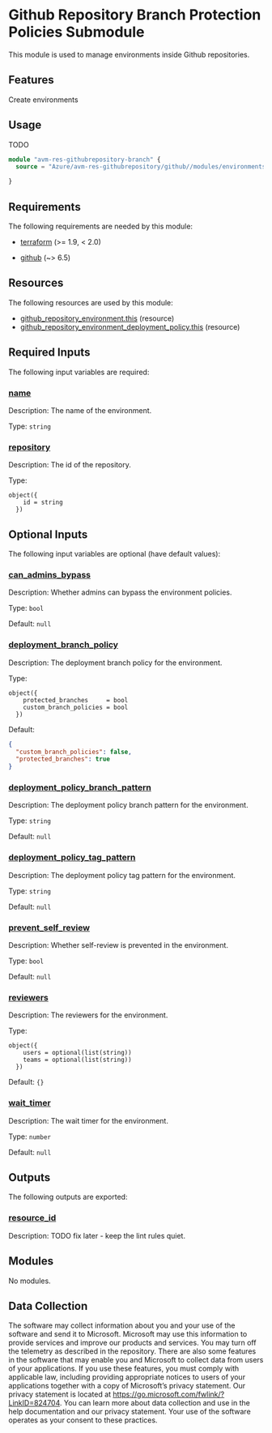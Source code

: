 <!-- BEGIN_TF_DOCS -->
# Github Repository Branch Protection Policies Submodule

This module is used to manage environments inside Github repositories.

## Features

Create environments

## Usage

TODO

```terraform
module "avm-res-githubrepository-branch" {
  source = "Azure/avm-res-githubrepository/github//modules/environments"

}
```

<!-- markdownlint-disable MD013 -->
<!-- markdownlint-disable MD033 -->
## Requirements

The following requirements are needed by this module:

- <a name="requirement_terraform"></a> [terraform](#requirement\_terraform) (>= 1.9, < 2.0)

- <a name="requirement_github"></a> [github](#requirement\_github) (~> 6.5)

<!-- markdownlint-disable MD013 -->
## Resources

The following resources are used by this module:

- [github_repository_environment.this](https://registry.terraform.io/providers/integrations/github/latest/docs/resources/repository_environment) (resource)
- [github_repository_environment_deployment_policy.this](https://registry.terraform.io/providers/integrations/github/latest/docs/resources/repository_environment_deployment_policy) (resource)

<!-- markdownlint-disable MD013 -->
## Required Inputs

The following input variables are required:

### <a name="input_name"></a> [name](#input\_name)

Description: The name of the environment.

Type: `string`

### <a name="input_repository"></a> [repository](#input\_repository)

Description: The id of the repository.

Type:

```hcl
object({
    id = string
  })
```

## Optional Inputs

The following input variables are optional (have default values):

### <a name="input_can_admins_bypass"></a> [can\_admins\_bypass](#input\_can\_admins\_bypass)

Description: Whether admins can bypass the environment policies.

Type: `bool`

Default: `null`

### <a name="input_deployment_branch_policy"></a> [deployment\_branch\_policy](#input\_deployment\_branch\_policy)

Description: The deployment branch policy for the environment.

Type:

```hcl
object({
    protected_branches     = bool
    custom_branch_policies = bool
  })
```

Default:

```json
{
  "custom_branch_policies": false,
  "protected_branches": true
}
```

### <a name="input_deployment_policy_branch_pattern"></a> [deployment\_policy\_branch\_pattern](#input\_deployment\_policy\_branch\_pattern)

Description: The deployment policy branch pattern for the environment.

Type: `string`

Default: `null`

### <a name="input_deployment_policy_tag_pattern"></a> [deployment\_policy\_tag\_pattern](#input\_deployment\_policy\_tag\_pattern)

Description: The deployment policy tag pattern for the environment.

Type: `string`

Default: `null`

### <a name="input_prevent_self_review"></a> [prevent\_self\_review](#input\_prevent\_self\_review)

Description: Whether self-review is prevented in the environment.

Type: `bool`

Default: `null`

### <a name="input_reviewers"></a> [reviewers](#input\_reviewers)

Description: The reviewers for the environment.

Type:

```hcl
object({
    users = optional(list(string))
    teams = optional(list(string))
  })
```

Default: `{}`

### <a name="input_wait_timer"></a> [wait\_timer](#input\_wait\_timer)

Description: The wait timer for the environment.

Type: `number`

Default: `null`

## Outputs

The following outputs are exported:

### <a name="output_resource_id"></a> [resource\_id](#output\_resource\_id)

Description: TODO fix later - keep the lint rules quiet.

## Modules

No modules.

<!-- markdownlint-disable MD013 -->
<!-- markdownlint-disable-next-line MD041 -->
## Data Collection

The software may collect information about you and your use of the software and send it to Microsoft. Microsoft may use this information to provide services and improve our products and services. You may turn off the telemetry as described in the repository. There are also some features in the software that may enable you and Microsoft to collect data from users of your applications. If you use these features, you must comply with applicable law, including providing appropriate notices to users of your applications together with a copy of Microsoft’s privacy statement. Our privacy statement is located at <https://go.microsoft.com/fwlink/?LinkID=824704>. You can learn more about data collection and use in the help documentation and our privacy statement. Your use of the software operates as your consent to these practices.
<!-- END_TF_DOCS -->